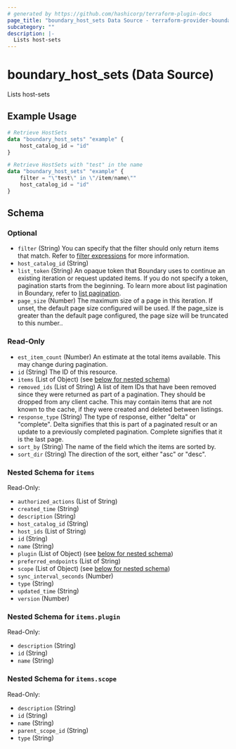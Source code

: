 ```yaml
---
# generated by https://github.com/hashicorp/terraform-plugin-docs
page_title: "boundary_host_sets Data Source - terraform-provider-boundary"
subcategory: ""
description: |-
  Lists host-sets
---
```


# boundary_host_sets (Data Source)

Lists host-sets

## Example Usage

```terraform
# Retrieve HostSets
data "boundary_host_sets" "example" {
	host_catalog_id = "id"
}

# Retrieve HostSets with "test" in the name
data "boundary_host_sets" "example" {
	filter = "\"test\" in \"/item/name\""
	host_catalog_id = "id"
}
```

<!-- schema generated by tfplugindocs -->
## Schema

### Optional

- `filter` (String) You can specify that the filter should only return items that match.
Refer to [filter expressions](https://developer.hashicorp.com/boundary/docs/concepts/filtering) for more information.
- `host_catalog_id` (String)
- `list_token` (String) An opaque token that Boundary uses to continue an existing iteration or
request updated items. If you do not specify a token, pagination
starts from the beginning. To learn more about list pagination
in Boundary, refer to [list pagination](https://developer.hashicorp.com/boundary/docs/api-clients/api/pagination).
- `page_size` (Number) The maximum size of a page in this iteration.
If unset, the default page size configured will be used.
If the page_size is greater than the default page configured,
the page size will be truncated to this number..

### Read-Only

- `est_item_count` (Number) An estimate at the total items available. This may change during pagination.
- `id` (String) The ID of this resource.
- `items` (List of Object) (see [below for nested schema](#nestedatt--items))
- `removed_ids` (List of String) A list of item IDs that have been removed since they were returned
as part of a pagination. They should be dropped from any client cache.
This may contain items that are not known to the cache, if they were
created and deleted between listings.
- `response_type` (String) The type of response, either "delta" or "complete".
Delta signifies that this is part of a paginated result
or an update to a previously completed pagination.
Complete signifies that it is the last page.
- `sort_by` (String) The name of the field which the items are sorted by.
- `sort_dir` (String) The direction of the sort, either "asc" or "desc".

<a id="nestedatt--items"></a>
### Nested Schema for `items`

Read-Only:

- `authorized_actions` (List of String)
- `created_time` (String)
- `description` (String)
- `host_catalog_id` (String)
- `host_ids` (List of String)
- `id` (String)
- `name` (String)
- `plugin` (List of Object) (see [below for nested schema](#nestedobjatt--items--plugin))
- `preferred_endpoints` (List of String)
- `scope` (List of Object) (see [below for nested schema](#nestedobjatt--items--scope))
- `sync_interval_seconds` (Number)
- `type` (String)
- `updated_time` (String)
- `version` (Number)

<a id="nestedobjatt--items--plugin"></a>
### Nested Schema for `items.plugin`

Read-Only:

- `description` (String)
- `id` (String)
- `name` (String)


<a id="nestedobjatt--items--scope"></a>
### Nested Schema for `items.scope`

Read-Only:

- `description` (String)
- `id` (String)
- `name` (String)
- `parent_scope_id` (String)
- `type` (String)

